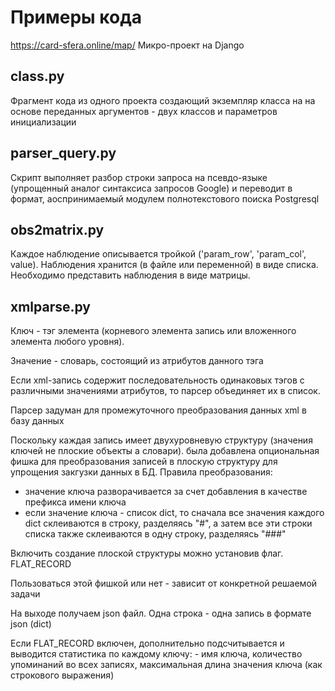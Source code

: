 # Примеры кода

https://card-sfera.online/map/  Микро-проект на Django

## class.py
Фрагмент кода из одного проекта создающий экземпляр класса на на основе переданных аргументов - двух классов и параметров инициализации  

## parser_query.py
Скрипт выполняет разбор строки запроса на псевдо-языке (упрощенный аналог синтаксиса запросов Google) и переводит в формат, аоспринимаемый модулем полнотекстового поиска Postgresql

## obs2matrix.py
Каждое наблюдение описывается тройкой ('param_row', 'param_col', value). Наблюдения хранится (в файле или переменной) в виде списка. Необходимо представить наблюдения в виде матрицы.

## xmlparse.py
Ключ - тэг элемента (корневого элемента запись или вложенного элемента любого уровня).

Значение - словарь, состоящий из атрибутов данного тэга

Если xml-запись содержит последовательность одинаковых тэгов с различными значениями атрибутов, то парсер объединяет их в список. 

Парсер задуман для промежуточного преобразования данных xml в базу данных 

Поскольку каждая запись имеет двухуровневую структуру (значения ключей не плоские объекты а словари). была добавлена опциональная фишка для преобразования записей в плоскую структуру для упрощения закгузки данных в БД. Правила преобразования:
- значение ключа разворачивается за счет добавления в качестве префикса имени ключа
- если значение ключа - список dict, то сначала все значения каждого dict склеиваются в строку, разделяясь "#", а затем все эти строки списка также склеиваются в одну строку, разделяясь "###"

Включить создание плоской структуры можно установив флаг. FLAT_RECORD

Пользоваться этой фишкой или нет - зависит от конкретной решаемой задачи

На выходе получаем json файл. Одна строка - одна запись в формате json (dict)

Если FLAT_RECORD включен, дополнительно подсчитывается и выводится статистика по каждому ключу: - имя ключа, количество упоминаний во всех записях, максимальная длина значения ключа (как строкового выражения)


